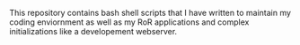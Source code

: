 This repository contains bash shell scripts that I have written to maintain my coding enviornment as well as my RoR applications and complex initializations like a developement webserver.